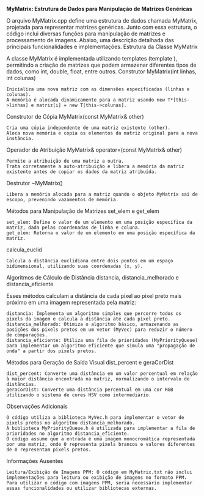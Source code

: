 


**MyMatrix: Estrutura de Dados para Manipulação de Matrizes Genéricas**

O arquivo MyMatrix.cpp define uma estrutura de dados chamada MyMatrix, projetada para representar matrizes genéricas. Junto com essa estrutura, o código inclui diversas funções para manipulação de matrizes e processamento de imagens. Abaixo, uma descrição detalhada das principais funcionalidades e implementações.
Estrutura da Classe MyMatrix

A classe MyMatrix é implementada utilizando templates (template <typename T>), permitindo a criação de matrizes que podem armazenar diferentes tipos de dados, como int, double, float, entre outros.
Construtor MyMatrix(int linhas, int colunas)

    Inicializa uma nova matriz com as dimensões especificadas (linhas e colunas).
    A memória é alocada dinamicamente para a matriz usando new T*[this->linhas] e matriz[i] = new T[this->colunas].

Construtor de Cópia MyMatrix(const MyMatrix& other)

    Cria uma cópia independente de uma matriz existente (other).
    Aloca nova memória e copia os elementos da matriz original para a nova instância.

Operador de Atribuição MyMatrix& operator=(const MyMatrix& other)

    Permite a atribuição de uma matriz a outra.
    Trata corretamente a auto-atribuição e libera a memória da matriz existente antes de copiar os dados da matriz atribuída.

Destrutor ~MyMatrix()

    Libera a memória alocada para a matriz quando o objeto MyMatrix sai de escopo, prevenindo vazamentos de memória.

Métodos para Manipulação de Matrizes
set_elem e get_elem

    set_elem: Define o valor de um elemento em uma posição específica da matriz, dada pelas coordenadas de linha e coluna.
    get_elem: Retorna o valor de um elemento em uma posição específica da matriz.

calcula_euclid

    Calcula a distância euclidiana entre dois pontos em um espaço bidimensional, utilizando suas coordenadas (x, y).

Algoritmos de Cálculo de Distância
distancia, distancia_melhorado e distancia_eficiente

Esses métodos calculam a distância de cada pixel ao pixel preto mais próximo em uma imagem representada pela matriz:

    distancia: Implementa um algoritmo simples que percorre todos os pixels da imagem e calcula a distância até cada pixel preto.
    distancia_melhorado: Otimiza o algoritmo básico, armazenando as posições dos pixels pretos em um vetor (MyVec) para reduzir o número de comparações.
    distancia_eficiente: Utiliza uma fila de prioridades (MyPriorityQueue) para implementar um algoritmo eficiente que simula uma "propagação de onda" a partir dos pixels pretos.

Métodos para Geração de Saída Visual
dist_percent e geraCorDist

    dist_percent: Converte uma distância em um valor percentual em relação à maior distância encontrada na matriz, normalizando o intervalo de distâncias.
    geraCorDist: Converte uma distância percentual em uma cor RGB utilizando o sistema de cores HSV como intermediário.

Observações Adicionais

    O código utiliza a biblioteca MyVec.h para implementar o vetor de pixels pretos no algoritmo distancia_melhorado.
    A biblioteca MyPriorityQueue.h é utilizada para implementar a fila de prioridades no algoritmo distancia_eficiente.
    O código assume que a entrada é uma imagem monocromática representada por uma matriz, onde 0 representa pixels brancos e valores diferentes de 0 representam pixels pretos.

Informações Ausentes

    Leitura/Exibição de Imagens PPM: O código em MyMatrix.txt não inclui implementações para leitura ou exibição de imagens no formato PPM. Para utilizar o código com imagens PPM, seria necessário implementar essas funcionalidades ou utilizar bibliotecas externas.

